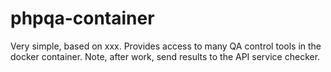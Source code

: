 # phpqa-container
Very simple, based on xxx. Provides access to many QA control tools in the docker container. Note, after work, send results to the API service checker.
